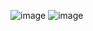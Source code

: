 ![image](https://github.com/user-attachments/assets/14ecd281-dd6d-49f1-aabd-1b64c304c1a2)
![image](https://github.com/user-attachments/assets/2183f79d-32ba-42e4-9596-b2c961fb6c74)

